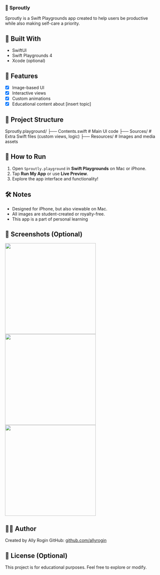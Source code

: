 ### 🌱 Sproutly

Sproutly is a Swift Playgrounds app created to help users be productive while also making self-care a priority.

## 📱 Built With

- SwiftUI
- Swift Playgrounds 4
- Xcode (optional)

## 🎨 Features

- [x] Image-based UI
- [x] Interactive views
- [x] Custom animations
- [x] Educational content about [insert topic]

## 📂 Project Structure
  Sproutly.playground/
├── Contents.swift # Main UI code
├── Sources/ # Extra Swift files (custom views, logic)
├── Resources/ # Images and media assets

## 🚀 How to Run

1. Open `Sproutly.playground` in **Swift Playgrounds** on Mac or iPhone.
2. Tap **Run My App** or use **Live Preview**.
3. Explore the app interface and functionality!

## 🛠️ Notes

- Designed for iPhone, but also viewable on Mac.
- All images are student-created or royalty-free.
- This app is a part of personal learning
  
## 📸 Screenshots (Optional)

<img src=“ReadMeImages/1.png” width="300">
<img src=“ReadMeImages/2.png” width="300">
<img src=“ReadMeImages/3.png” width="300">

## 🧑‍🎓 Author

Created by Ally Rogin
GitHub: [github.com/allyrogin](https://github.com/allyrogin)

## 📄 License (Optional)

This project is for educational purposes. Feel free to explore or modify.
